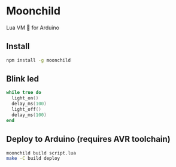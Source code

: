 # Moonchild

Lua VM :crescent_moon: for Arduino

## Install

```sh
npm install -g moonchild
```

## Blink led

```lua
while true do
  light_on()
  delay_ms(100)
  light_off()
  delay_ms(100)
end
```

## Deploy to Arduino (requires AVR toolchain)

```sh
moonchild build script.lua
make -C build deploy
```


